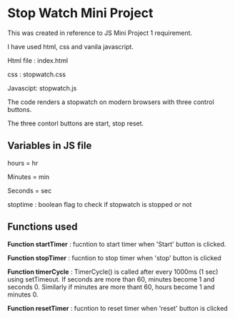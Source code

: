 <h1>Stop Watch Mini Project</h1>

This was created in reference to JS Mini Project 1 requirement.


I have used html, css and vanila javascript.

Html file : index.html

css :  stopwatch.css

Javascipt:  stopwatch.js



The code renders a stopwatch on modern browsers with three control buttons.


The three contorl buttons are start, stop reset.



<h2>Variables in JS file</h2>

hours = hr

Minutes = min

Seconds  = sec

stoptime : boolean flag to check if stopwatch is stopped or not



<h2>Functions used</h2>

**Function startTimer** :   fucntion to start timer when 'Start' button is clicked.

**Function stopTimer** :  fucntion to stop timer when 'stop' button is clicked

**Function timerCycle** : TimerCycle() is called after every 1000ms (1 sec) using setTimeout.
If seconds are more than 60, minutes become 1 and seconds 0.
Similarly if minutes are more thant 60, hours become 1 and minutes 0.

**Function resetTimer** : fucntion to reset timer when 'reset' button is clicked

